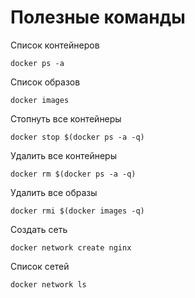 # Полезные команды

Список контейнеров

```
docker ps -a
```

Список образов

```
docker images
```

Стопнуть все контейнеры

```
docker stop $(docker ps -a -q)
```

Удалить все контейнеры

```
docker rm $(docker ps -a -q)
```

Удалить все образы

```
docker rmi $(docker images -q)
```

Создать сеть

```
docker network create nginx
```

Список сетей

```
docker network ls
```
